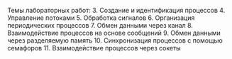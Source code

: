 Темы лабораторных работ:
3.	 Создание и идентификация процессов
4.	 Управление потоками
5.	 Обработка сигналов
6.	 Организация периодических процессов
7.	 Обмен данными через канал
8.	 Взаимодействие процессов на основе сообщений
9.	 Обмен данными через разделяемую память
10.	Синхронизация процессов с помощью семафоров
11.	Взаимодействие процессов через сокеты
